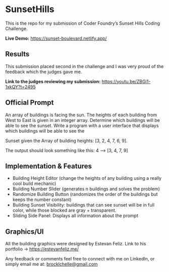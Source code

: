 # SunsetHills
This is the repo for my submission of Coder Foundry’s Sunset Hills Coding Challenge.

**Live Demo:** https://sunset-boulevard.netlify.app/

## Results
This submission placed second in the challenge and I was very proud of the feedback which the judges gave me.

**Link to the judges reviewing my submission:** https://youtu.be/ZBGi1-1xkQY?t=2495

## Official Prompt
An array of buildings is facing the sun. The
heights of each building from West to East is
given in an integer array. Determine which
buildings will be able to see the sunset.
Write a program with a user interface that displays
which buildings will be able to see the

Sunset given the Array of building heights:
[3, 2, 4, 7, 6, 9].

The output should look something like this:
4 --> [3, 4, 7, 9]

## Implementation & Features
- Building Height Editor (change the heights of any building using a really cool build mechanic)
- Building Number Slider (generates n buildings and solves the problem)
- Randomize Building Button (randomizes the order of the buildings but keeps the number constant)
- Building Sunset Visibility: buildings that can see sunset will be in full color, while those blocked are gray + transparent.
- Sliding Side Panel: Displays all information about the prompt

## Graphics/UI
All the building graphics were designed by Estevan Feliz. Link to his portfolio -> https://estevanfeliz.me/

Any feedback or comments feel free to connect with me on LinkedIn, or simply email me at: brocklchelle@gmail.com
